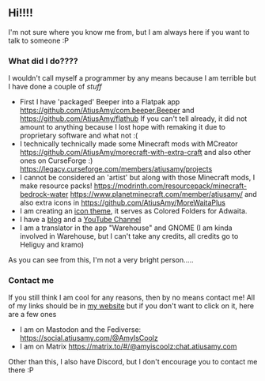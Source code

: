## Hi!!!!

I'm not sure where you know me from, but I am always here if you want to talk to someone :P

### What did I do????
I wouldn't call myself a programmer by any means because I am terrible but I have done a couple of *stuff*

- First I have 'packaged' Beeper into a Flatpak app https://github.com/AtiusAmy/com.beeper.Beeper and https://github.com/AtiusAmy/flathub If you can't tell already, it did not amount to anything because I lost hope with remaking it due to proprietary software and what not :(
- I technically technically made some Minecraft mods with MCreator https://github.com/AtiusAmy/morecraft-with-extra-craft and also other ones on CurseForge :) https://legacy.curseforge.com/members/atiusamy/projects
- I cannot be considered an 'artist' but along with those Minecraft mods, I make resource packs! https://modrinth.com/resourcepack/minecraft-bedrock-water https://www.planetminecraft.com/member/atiusamy/ and also extra icons in https://github.com/AtiusAmy/MoreWaitaPlus
- I am creating an [icon theme](https://github.com/AtiusAmy/AdwaitaColors), it serves as Colored Folders for Adwaita.
- I have a  [blog](https://atiusamy.github.io/) and a [YouTube Channel](https://www.youtube.com/@Atius)
- I am a translator in the app "Warehouse" and GNOME (I am kinda involved in Warehouse, but I can't take any credits, all credits go to Heliguy and kramo)

As you can see from this, I'm not a very bright person.....
### Contact me
If you still think I am cool for any reasons, then by no means contact me! 
All of my links should be in [my website](https://www.atiusamy.com/links/) but if you don't want to click on it, here are a few ones

- I am on Mastodon and the Fediverse: https://social.atiusamy.com/@AmyIsCoolz
- I am on Matrix https://matrix.to/#/@amyiscoolz:chat.atiusamy.com

Other than this, I also have Discord, but I don't encourage you to contact me there :P
